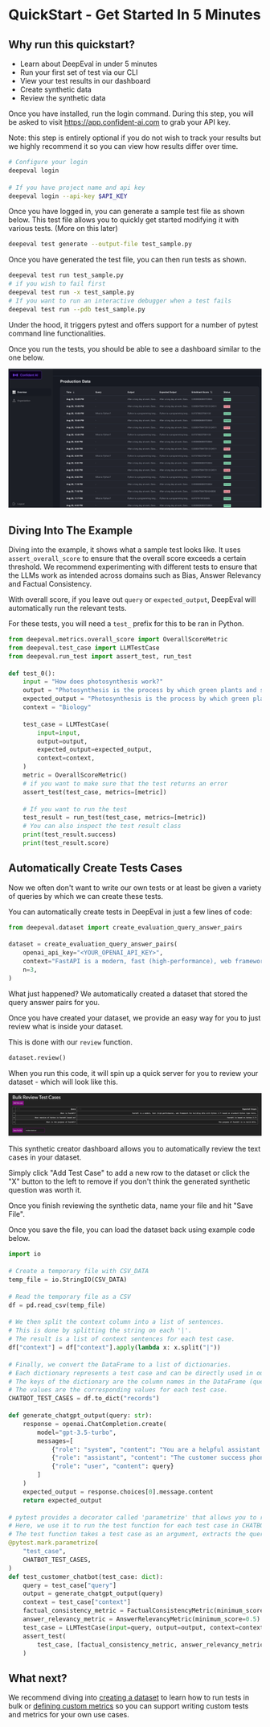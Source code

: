 # QuickStart - Get Started In 5 Minutes

## Why run this quickstart?

- Learn about DeepEval in under 5 minutes
- Run your first set of test via our CLI
- View your test results in our dashboard
- Create synthetic data
- Review the synthetic data

<!-- [You can view a Colab example here (note - it excludes being able to create synthetic data)](https://colab.research.google.com/drive/1HxPWwNdNnq6cLkMh4NQ_pAAPgd8vlOly?usp=sharing) -->

Once you have installed, run the login command. During this step, you will be asked to visit https://app.confident-ai.com to grab your API key.

Note: this step is entirely optional if you do not wish to track your results but we highly recommend it so you can view how results differ over time.

```bash
# Configure your login
deepeval login

# If you have project name and api key
deepeval login --api-key $API_KEY
```

Once you have logged in, you can generate a sample test file as shown below. This test file allows you to quickly get started modifying it with various tests. (More on this later)

```bash
deepeval test generate --output-file test_sample.py
```

Once you have generated the test file, you can then run tests as shown.

```bash
deepeval test run test_sample.py
# if you wish to fail first
deepeval test run -x test_sample.py
# If you want to run an interactive debugger when a test fails
deepeval test run --pdb test_sample.py
```

Under the hood, it triggers pytest and offers support for a number of pytest command line functionalities.

Once you run the tests, you should be able to see a dashboard similar to the one below.

![Dashboard Example](../../assets/dashboard-screenshot.png)

## Diving Into The Example

Diving into the example, it shows what a sample test looks like. It uses `assert_overall_score` to ensure that the overall score exceeds a certain threshold. We recommend experimenting with different tests to ensure that the LLMs work as intended across domains such as Bias, Answer Relevancy and Factual Consistency.

With overall score, if you leave out `query` or `expected_output`, DeepEval will automatically run the relevant tests.

For these tests, you will need a `test_` prefix for this to be ran in Python.

```python
from deepeval.metrics.overall_score import OverallScoreMetric
from deepeval.test_case import LLMTestCase
from deepeval.run_test import assert_test, run_test

def test_0():
    input = "How does photosynthesis work?"
    output = "Photosynthesis is the process by which green plants and some other organisms use sunlight to synthesize foods with the help of chlorophyll pigment."
    expected_output = "Photosynthesis is the process by which green plants and some other organisms use sunlight to synthesize food with the help of chlorophyll pigment."
    context = "Biology"

    test_case = LLMTestCase(
        input=input,
        output=output,
        expected_output=expected_output,
        context=context,
    )
    metric = OverallScoreMetric()
    # if you want to make sure that the test returns an error
    assert_test(test_case, metrics=[metric])

    # If you want to run the test
    test_result = run_test(test_case, metrics=[metric])
    # You can also inspect the test result class
    print(test_result.success)
    print(test_result.score)

```

## Automatically Create Tests Cases

Now we often don't want to write our own tests or at least be given a variety of queries by which we can create these tests.

You can automatically create tests in DeepEval in just a few lines of code:

```python
from deepeval.dataset import create_evaluation_query_answer_pairs

dataset = create_evaluation_query_answer_pairs(
    openai_api_key="<YOUR_OPENAI_API_KEY>",
    context="FastAPI is a modern, fast (high-performance), web framework for building APIs with Python 3.7+ based on standard Python type hints.",
    n=3,
)

```

What just happened? We automatically created a dataset that stored the query answer pairs for you.

Once you have created your dataset, we provide an easy way for you to just review what is inside your dataset.

This is done with our `review` function.

```python
dataset.review()
```

When you run this code, it will spin up a quick server for you to review your dataset - which will look like this.

![Bulk Data Review Dashboard](../../assets/bulk-review.png)

This synthetic creator dashboard allows you to automatically review the text cases in your dataset.

Simply click "Add Test Case" to add a new row to the dataset or click the "X" button to the left to remove if you don't think the generated synthetic question was worth it.

Once you finish reviewing the synthetic data, name your file and hit "Save File".

Once you save the file, you can load the dataset back using example code below.

```python
import io

# Create a temporary file with CSV_DATA
temp_file = io.StringIO(CSV_DATA)

# Read the temporary file as a CSV
df = pd.read_csv(temp_file)

# We then split the context column into a list of sentences.
# This is done by splitting the string on each '|'.
# The result is a list of context sentences for each test case.
df["context"] = df["context"].apply(lambda x: x.split("|"))

# Finally, we convert the DataFrame to a list of dictionaries.
# Each dictionary represents a test case and can be directly used in our tests.
# The keys of the dictionary are the column names in the DataFrame (query, output, context).
# The values are the corresponding values for each test case.
CHATBOT_TEST_CASES = df.to_dict("records")

def generate_chatgpt_output(query: str):
    response = openai.ChatCompletion.create(
        model="gpt-3.5-turbo",
        messages=[
            {"role": "system", "content": "You are a helpful assistant."},
            {"role": "assistant", "content": "The customer success phone line is 1200-231-231 and the customer success state is in Austin."},
            {"role": "user", "content": query}
        ]
    )
    expected_output = response.choices[0].message.content
    return expected_output

# pytest provides a decorator called 'parametrize' that allows you to run a test function multiple times with different arguments.
# Here, we use it to run the test function for each test case in CHATBOT_TEST_CASES.
# The test function takes a test case as an argument, extracts the query, output, and context, and then runs the test.
@pytest.mark.parametrize(
    "test_case",
    CHATBOT_TEST_CASES,
)
def test_customer_chatbot(test_case: dict):
    query = test_case["query"]
    output = generate_chatgpt_output(query)
    context = test_case["context"]
    factual_consistency_metric = FactualConsistencyMetric(minimum_score=0.3)
    answer_relevancy_metric = AnswerRelevancyMetric(minimum_score=0.5)
    test_case = LLMTestCase(input=query, output=output, context=context)
    assert_test(
        test_case, [factual_consistency_metric, answer_relevancy_metric]
    )
```

## What next?

We recommend diving into [creating a dataset](dataset) to learn how to run tests in bulk or [defining custom metrics](../quickstart/custom-metrics) so you can support writing custom tests and metrics for your own use cases.

